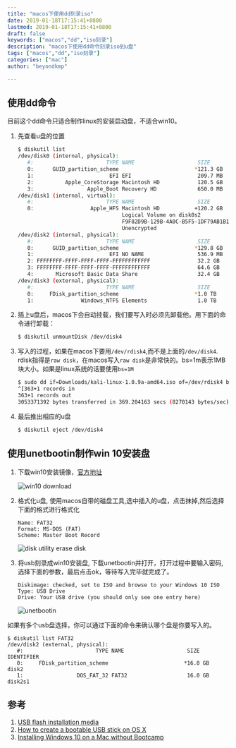 ```yaml
---
title: "macos下使用dd刻录iso"
date: 2019-01-18T17:15:41+0800
lastmod: 2019-01-18T17:15:41+0800
draft: false
keywords: ["macos","dd","iso刻录"]
description: "macos下使用dd命令刻录iso到u盘"
tags: ["macos","dd","iso刻录"]
categories: ["mac"]
author: "beyondkmp"

---
```


## 使用dd命令

目前这个dd命令只适合制作linux的安装启动盘，不适合win10。

<!--more-->

1. 先查看u盘的位置

    ```bash
    $ diskutil list
    /dev/disk0 (internal, physical):
       #:                       TYPE NAME                    SIZE       IDENTIFIER
       0:      GUID_partition_scheme                        *121.3 GB   disk0
       1:                        EFI EFI                     209.7 MB   disk0s1
       2:          Apple_CoreStorage Macintosh HD            120.5 GB   disk0s2
       3:                 Apple_Boot Recovery HD             650.0 MB   disk0s3
    /dev/disk1 (internal, virtual):
       #:                       TYPE NAME                    SIZE       IDENTIFIER
       0:                  Apple_HFS Macintosh HD           +120.2 GB   disk1
                                     Logical Volume on disk0s2
                                     F9F82D9B-129B-4A0C-B5F5-1DF79AB1B1F7
                                     Unencrypted
    /dev/disk2 (internal, physical):
       #:                       TYPE NAME                    SIZE       IDENTIFIER
       0:      GUID_partition_scheme                        *129.8 GB   disk2
       1:                        EFI NO NAME                 536.9 MB   disk2s1
       2: FFFFFFFF-FFFF-FFFF-FFFF-FFFFFFFFFFFF               32.2 GB    disk2s2
       3: FFFFFFFF-FFFF-FFFF-FFFF-FFFFFFFFFFFF               64.6 GB    disk2s3
       4:       Microsoft Basic Data Share                   32.4 GB    disk2s4
    /dev/disk3 (external, physical):
       #:                       TYPE NAME                    SIZE       IDENTIFIER
       0:     FDisk_partition_scheme                        *1.0 TB     disk3
       1:               Windows_NTFS Elements                1.0 TB     disk3s1
    ```


2. 插上u盘后，macos下会自动挂载，我们要写入时必须先卸载他。用下面的命令进行卸载：

    ```bash
    $ diskutil unmountDisk /dev/disk4
    ```

3. 写入的过程，如果在macos下要用`/dev/rdisk4`,而不是上面的`/dev/disk4`. rdisk指得是`raw disk`，在macos写入`raw disk`是非常快的。bs=1m表示1MB块大小。如果是linux系统的话要使用`bs=1M`

    ```bash
    $ sudo dd if=Downloads/kali-linux-1.0.9a-amd64.iso of=/dev/rdisk4 bs=1m
    ^[363+1 records in
    363+1 records out
    3053371392 bytes transferred in 369.204163 secs (8270143 bytes/sec)
    ```

4. 最后推出相应的u盘

    ```bash
    $ diskutil eject /dev/disk4
    ```

## 使用unetbootin制作win 10安装盘

1. 下载win10安装镜像，[官方地址](https://www.microsoft.com/zh-cn/software-download/windows10ISO)

    ![win10 download](/imgs/win10_download.png)

2. 格式化u盘, 使用macos自带的磁盘工具,选中插入的u盘，点击抹掉,然后选择下面的格式进行格式化

    ```
    Name: FAT32
    Format: MS-DOS (FAT)
    Scheme: Master Boot Record
    ```
    ![disk utility erase disk](/imgs/disk-utility-erase-disk.png)

3. 将usb刻录成win10安装盘, 下载unetbootin并打开，打开过程中要输入密码,选择下面的参数，最后点击ok，等待写入完毕就完成了。

    ```
    Diskimage: checked, set to ISO and browse to your Windows 10 ISO
    Type: USB Drive
    Drive: Your USB drive (you should only see one entry here)
    ```
    ![unetbootin](/imgs/unetbootin.png)

如果有多个usb盘选择，你可以通过下面的命令来确认哪个盘是你要写入的。

```
$ diskutil list FAT32
/dev/disk2 (external, physical):
   #:                       TYPE NAME                    SIZE       IDENTIFIER
   0:     FDisk_partition_scheme                        *16.0 GB    disk2
   1:                 DOS_FAT_32 FAT32                   16.0 GB    disk2s1
```

## 参考

1. [USB flash installation media](https://wiki.archlinux.org/index.php/USB_flash_installation_media#In_Mac_OS_X)
2. [How to create a bootable USB stick on OS X](http://www.ubuntu.org.cn/download/desktop/create-a-usb-stick-on-mac-osx)
3. [Installing Windows 10 on a Mac without Bootcamp](http://fgimian.github.io/blog/2016/03/12/installing-windows-10-on-a-mac-without-bootcamp/)

